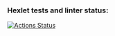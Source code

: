 ### Hexlet tests and linter status:
[![Actions Status](https://github.com/orc-code/frontend-project-44/actions/workflows/hexlet-check.yml/badge.svg)](https://github.com/orc-code/frontend-project-44/actions)
